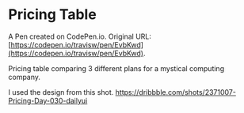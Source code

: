 # Pricing Table

A Pen created on CodePen.io. Original URL: [https://codepen.io/travisw/pen/EvbKwd](https://codepen.io/travisw/pen/EvbKwd).

Pricing table comparing 3 different plans for a mystical computing company.


I used the design from this shot.
https://dribbble.com/shots/2371007-Pricing-Day-030-dailyui